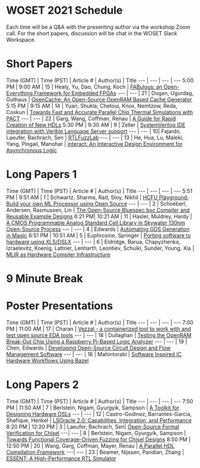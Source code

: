 # WOSET 2021 Schedule

Each time will be a Q&A with the presenting author via the workshop Zoom call. 
For the short papers, discussion will be chat in the WOSET Slack Workspace.

# Short Papers

Time (GMT) | Time (PST) | Article # | Author(s) | Title
--- | ---  | --- | --- 
5:00 PM | 9:00 AM | 15 | Healy, Yu, Dao, Chung, Koch | [FABulous: an Open-Everything Framework for Embedded FPGAs](https://woset-workshop.github.io/WOSET2021.html#article-15)
--- | --- | 21 | Dogan, Ugurdag, Guthaus | [OpenCache: An Open-Source OpenRAM Based Cache Generator](https://woset-workshop.github.io/WOSET2021.html#article-21)
5:15 PM | 9:15 AM | 14 | Yuan, Shukla, Chetoui, Knox, Nemtzow, Reda,  Coskun | [Towards Fast and Accurate Parallel Chip Thermal Simulations with PACT](https://woset-workshop.github.io/WOSET2021.html#article-14)
--- | --- | 22 | Garg, Wang, Coffman, Renau | [A Guide for Rapid Creation of New HDLs](https://woset-workshop.github.io/WOSET2021.html#article-22)
5:30 PM | 9:30 AM | 9 | Zeller | [SystemVerilog IDE integration with Verible Language Server support](https://woset-workshop.github.io/WOSET2021.html#article-9)
--- | --- | 10| Fajardo, Laeufer, Bachrach, Sen | [RTLFuzzLab](https://woset-workshop.github.io/WOSET2021.html#article-10)
--- | --- | 13 | He, Hua, Lu, Maleki, Yang, Pingali, Manohar | [interact: An Interactive Design Environment for Asynchronous Logic](https://woset-workshop.github.io/WOSET2021.html#article-13)

 
# Long Papers 1

Time (GMT) | Time (PST) | Article # | Author(s) | Title
--- | ---  | --- | --- 
5:51 PM | 9:51 AM | 1 | Schwartz, Sharma, Rad, Stoy, Nikhil | [HCFU Playground: Build your own ML Processor using Open Source](https://woset-workshop.github.io/WOSET2021.html#article-1)
--- | --- | 2 | Schoeberl, Andersen, Rasmussen, Lin | [The Open-Source Bluespec bsc Compiler and Reusable Example Designs](https://woset-workshop.github.io/WOSET2021.html#article-2)
6:21 PM| 10:21 AM | 11 | Hasler, Muldrey, Hardy | [A CMOS Programmable Analog Standard Cell Library in Skywater 130nm Open-Source Process](https://woset-workshop.github.io/WOSET2021.html#article-11)
--- | --- | 4 | Edwards | [Automating GDS Generation in Magic](https://woset-workshop.github.io/WOSET2021.html#article-4)
6:51 PM | 10:51 AM | 5 | Euphrosine, Springer | [Porting software to hardware using XLS/DSLX](https://woset-workshop.github.io/WOSET2021.html#article-5)
--- | --- | 6 | Eldridge, Barua, Chapyzhenka, Izraelevitz, Koenig, Lattner, Lenharth, Leontiev, Schuiki, Sunder, Young, Xia | [MLIR as Hardware Compiler Infrastructure](https://woset-workshop.github.io/WOSET2021.html#article-6)

# 9 Minute Break

# Poster Presentations 

Time (GMT) | Time (PST) | Article # | Author(s) | Title
--- | ---  | --- | --- 
7:00 PM | 11:00 AM | 17 | Charan | [Vezzal - a containerized tool to work with and test open source EDA tools](https://woset-workshop.github.io/WOSET2021.html#article-17)
--- | --- | 18 | Dullaghan | [Testing the OpenRAM Break-Out Chip Using a Raspberry Pi-Based Logic Analyzer](https://woset-workshop.github.io/WOSET2021.html#article-18)
--- | --- | 19 | Chen, Edwards | [Developing Open-Source Circuit Design and Flow Management Software](https://woset-workshop.github.io/WOSET2021.html#article-19)
--- | --- | 16 | Mahintorabi | [Software Inspired IC Hardware Workflows Using Bazel](https://woset-workshop.github.io/WOSET2021.html#article-16)

# Long Papers 2

Time (GMT) | Time (PST) | Article # | Author(s) | Title
--- | ---  | --- | --- 
7:50 PM | 11:50 AM | 7 | Berlstein, Nigam, Gyurgyik, Sampson | [A Toolkit for Designing Hardware DSLs](https://woset-workshop.github.io/WOSET2021.html#article-7)
--- | --- | 12 | Castro-Godinez, Barrantes-Garcia, Shafique, Henkel | [LSOracle 2.0: Capabilities, Integration, and Performance](https://woset-workshop.github.io/WOSET2021.html#article-12)
8:20 PM | 12:20 PM | 3 | Laeufer, Bachrach, Sen| [Open-Source Formal Verification for Chisel](https://woset-workshop.github.io/WOSET2021.html#article-3)
---| --- | 8 | Berlstein, Nigam, Gyurgyik, Sampson | [Towards Functional Coverage-Driven Fuzzing for Chisel Designs](https://woset-workshop.github.io/WOSET2021.html#article-8)
8:50 PM | 12:50 PM | 20 | Wang, Garg, Coffman, Mayer, Renau | [A Parallel HDL Compilation Framework](https://woset-workshop.github.io/WOSET2021.html#article-20)
---| --- | 23 | Beamer, Nijssen, Pandian, Zhang | [ESSENT: A High-Performance RTL Simulator](https://woset-workshop.github.io/WOSET2021.html#article-23)

